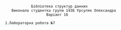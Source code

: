                         Бібліотека структур данних
               Виконала cтудентка групи 143Б Урсуляк Олександра
                               Варіант 16

            1.Лабораторна робота №7
